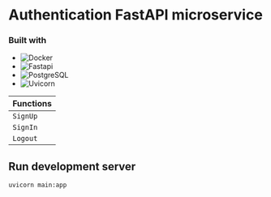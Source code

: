 # Authentication FastAPI microservice

### Built with

* ![Docker][Docker]
* ![Fastapi][Fastapi]
* ![PostgreSQL][PostgreSQL]
* ![Uvicorn][Uvicorn]


Functions |
-- |
`SignUp` |
`SignIn` |
`Logout` |


## Run development server
```
uvicorn main:app
```


[Docker]: https://img.shields.io/badge/docker-000000?style=for-the-badge&logo=docker&logoColor=blue
[Fastapi]: https://img.shields.io/badge/fastapi-000000?style=for-the-badge&logo=fastapi&logoColor
[PostgreSQL]: https://img.shields.io/badge/postgresql-000000?style=for-the-badge&logo=postgresql&logoColor=blue
[Uvicorn]: https://img.shields.io/badge/uvicorn-000000?style=for-the-badge&logo=uvicorn&logoColor=green